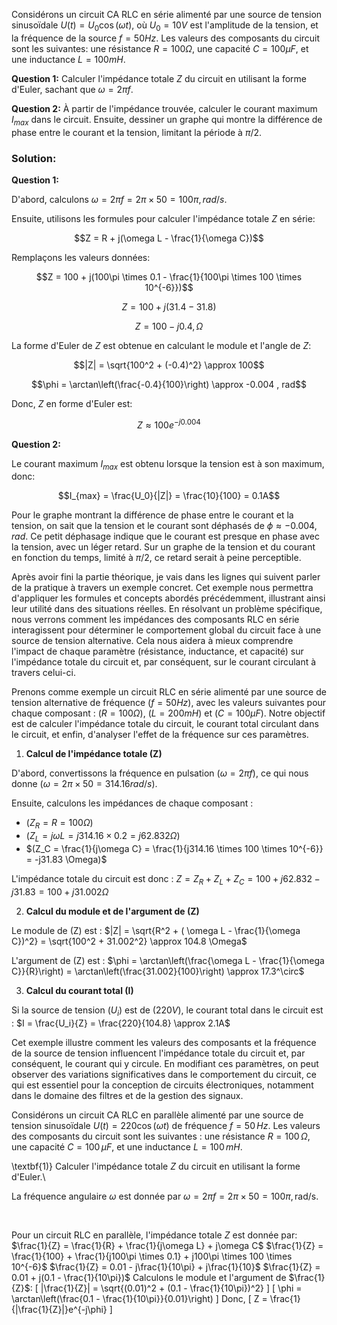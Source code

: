 





Considérons un circuit CA RLC en série alimenté par une source de tension sinusoïdale $U(t) = U_0 \cos(\omega t)$, où $U_0 = 10V$ est l'amplitude de la tension, et la fréquence de la source $f = 50Hz$. Les valeurs des composants du circuit sont les suivantes: une résistance $R = 100\Omega$, une capacité $C = 100\mu F$, et une inductance $L = 100mH$.

**Question 1:** Calculer l'impédance totale $Z$ du circuit en utilisant la forme d'Euler, sachant que $\omega = 2\pi f$.

**Question 2:** À partir de l'impédance trouvée, calculer le courant maximum $I_{max}$ dans le circuit. Ensuite, dessiner un graphe qui montre la différence de phase entre le courant et la tension, limitant la période à $\pi/2$.

### Solution:

**Question 1:**

D'abord, calculons $\omega = 2\pi f = 2\pi \times 50 = 100\pi , rad/s$.

Ensuite, utilisons les formules pour calculer l'impédance totale $Z$ en série:

$$Z = R + j(\omega L - \frac{1}{\omega C})$$

Remplaçons les valeurs données:

$$Z = 100 + j(100\pi \times 0.1 - \frac{1}{100\pi \times 100 \times 10^{-6}})$$

$$Z = 100 + j(31.4 - 31.8)$$

$$Z = 100 - j0.4 , \Omega$$

La forme d'Euler de $Z$ est obtenue en calculant le module et l'angle de $Z$:

$$|Z| = \sqrt{100^2 + (-0.4)^2} \approx 100$$

$$\phi = \arctan\left(\frac{-0.4}{100}\right) \approx -0.004 , rad$$

Donc, $Z$ en forme d'Euler est:

$$Z \approx 100e^{-j0.004}$$

**Question 2:**

Le courant maximum $I_{max}$ est obtenu lorsque la tension est à son maximum, donc:

$$I_{max} = \frac{U_0}{|Z|} = \frac{10}{100} = 0.1A$$

Pour le graphe montrant la différence de phase entre le courant et la tension, on sait que la tension et le courant sont déphasés de $\phi \approx -0.004 , rad$. Ce petit déphasage indique que le courant est presque en phase avec la tension, avec un léger retard. Sur un graphe de la tension et du courant en fonction du temps, limité à $\pi/2$, ce retard serait à peine perceptible.











Après avoir fini la partie théorique, je vais dans les lignes qui suivent parler de la pratique à travers un exemple concret. Cet exemple nous permettra d'appliquer les formules et concepts abordés précédemment, illustrant ainsi leur utilité dans des situations réelles. En résolvant un problème spécifique, nous verrons comment les impédances des composants RLC en série interagissent pour déterminer le comportement global du circuit face à une source de tension alternative. Cela nous aidera à mieux comprendre l'impact de chaque paramètre (résistance, inductance, et capacité) sur l'impédance totale du circuit et, par conséquent, sur le courant circulant à travers celui-ci.

Prenons comme exemple un circuit RLC en série alimenté par une source de tension alternative de fréquence $(f = 50 Hz)$, avec les valeurs suivantes pour chaque composant : $(R = 100 \Omega)$, $(L = 200 mH)$ et $(C = 100 \mu F)$. Notre objectif est de calculer l'impédance totale du circuit, le courant total circulant dans le circuit, et enfin, d'analyser l'effet de la fréquence sur ces paramètres.

1. **Calcul de l'impédance totale (Z)**

D'abord, convertissons la fréquence en pulsation $(\omega = 2\pi f)$, ce qui nous donne $(\omega = 2\pi \times 50 = 314.16 rad/s)$.

Ensuite, calculons les impédances de chaque composant :

- $(Z_R = R = 100 \Omega)$
- $(Z_L = j\omega L = j314.16 \times 0.2 = j62.832 \Omega)$
- $(Z_C = \frac{1}{j\omega C} = \frac{1}{j314.16 \times 100 \times 10^{-6}} = -j31.83 \Omega)$

L'impédance totale du circuit est donc : $Z = Z_R + Z_L + Z_C = 100 + j62.832 - j31.83 = 100 + j31.002 \Omega$

2. **Calcul du module et de l'argument de (Z)**

Le module de (Z) est : $|Z| = \sqrt{R^2 + ( \omega L - \frac{1}{\omega C})^2} = \sqrt{100^2 + 31.002^2} \approx 104.8 \Omega$

L'argument de (Z) est : $\phi = \arctan\left(\frac{\omega L - \frac{1}{\omega C}}{R}\right) = \arctan\left(\frac{31.002}{100}\right) \approx 17.3^\circ$

3. **Calcul du courant total (I)**

Si la source de tension $(U_i)$ est de $(220V)$, le courant total dans le circuit est : $I = \frac{U_i}{Z} = \frac{220}{104.8} \approx 2.1A$

Cet exemple illustre comment les valeurs des composants et la fréquence de la source de tension influencent l'impédance totale du circuit et, par conséquent, le courant qui y circule. En modifiant ces paramètres, on peut observer des variations significatives dans le comportement du circuit, ce qui est essentiel pour la conception de circuits électroniques, notamment dans le domaine des filtres et de la gestion des signaux.





















Considérons un circuit CA RLC en parallèle alimenté par une source de tension sinusoïdale $U(t) = 220\cos(\omega t)$ de fréquence $f = 50\,Hz$. Les valeurs des composants du circuit sont les suivantes : une résistance $R = 100\,\Omega$, une capacité $C = 100\,\mu F$, et une inductance $L = 100\,mH$.

\textbf{1)} Calculer l'impédance totale $Z$ du circuit en utilisant la forme d'Euler.\\


La fréquence angulaire $\omega$ est donnée par $\omega = 2\pi f = 2\pi \times 50 = 100\pi, \text{rad/s}$.

 

Pour un circuit RLC en parallèle, l'impédance totale $Z$ est donnée par:  $\frac{1}{Z} = \frac{1}{R} + \frac{1}{j\omega L} + j\omega C$ 
$\frac{1}{Z} = \frac{1}{100} + \frac{1}{j100\pi \times 0.1} + j100\pi \times 100 \times 10^{-6}$ 
$\frac{1}{Z} = 0.01 - j\frac{1}{10\pi} + j\frac{1}{10}$
$\frac{1}{Z} = 0.01 + j(0.1 - \frac{1}{10\pi})$ 
Calculons le module et l'argument de $\frac{1}{Z}$: [ |\frac{1}{Z}| = \sqrt{(0.01)^2 + (0.1 - \frac{1}{10\pi})^2} ] [ \phi = \arctan\left(\frac{0.1 - \frac{1}{10\pi}}{0.01}\right) ] Donc, [ Z = \frac{1}{|\frac{1}{Z}|}e^{-j\phi} ]